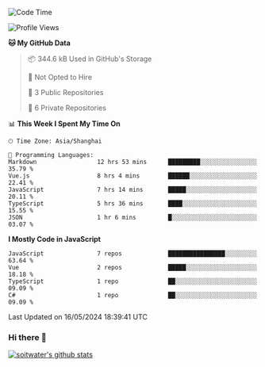 <!--START_SECTION:waka-->
![Code Time](http://img.shields.io/badge/Code%20Time-3%2C468%20hrs%202%20mins-blue)

![Profile Views](http://img.shields.io/badge/Profile%20Views-0-blue)

**🐱 My GitHub Data** 

> 📦 344.6 kB Used in GitHub's Storage 
 > 
> 🚫 Not Opted to Hire
 > 
> 📜 3 Public Repositories 
 > 
> 🔑 6 Private Repositories 
 > 
📊 **This Week I Spent My Time On** 

```text
🕑︎ Time Zone: Asia/Shanghai

💬 Programming Languages: 
Markdown                 12 hrs 53 mins      █████████░░░░░░░░░░░░░░░░   35.79 % 
Vue.js                   8 hrs 4 mins        ██████░░░░░░░░░░░░░░░░░░░   22.41 % 
JavaScript               7 hrs 14 mins       █████░░░░░░░░░░░░░░░░░░░░   20.11 % 
TypeScript               5 hrs 36 mins       ████░░░░░░░░░░░░░░░░░░░░░   15.55 % 
JSON                     1 hr 6 mins         █░░░░░░░░░░░░░░░░░░░░░░░░   03.07 % 
```

**I Mostly Code in JavaScript** 

```text
JavaScript               7 repos             ████████████████░░░░░░░░░   63.64 % 
Vue                      2 repos             █████░░░░░░░░░░░░░░░░░░░░   18.18 % 
TypeScript               1 repo              ██░░░░░░░░░░░░░░░░░░░░░░░   09.09 % 
C#                       1 repo              ██░░░░░░░░░░░░░░░░░░░░░░░   09.09 % 
```




 Last Updated on 16/05/2024 18:39:41 UTC
<!--END_SECTION:waka-->

### Hi there 👋
[![soitwater's github stats](https://github-readme-stats.vercel.app/api?username=soitwater)](https://github.com/soitwater/github-readme-stats)
